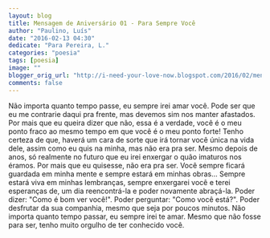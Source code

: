 ```yaml
---
layout: blog
title: Mensagem de Aniversário 01 - Para Sempre Você
author: "Paulino, Luís"
date: "2016-02-13 04:30"
dedicate: "Para Pereira, L."
categories: "poesia"
tags: [poesia]
image: ""
blogger_orig_url: "http://i-need-your-love-now.blogspot.com/2016/02/mensagem-de-aniversario-01-para-sempre.html"
comments: false
---
```


Não importa quanto tempo passe, eu sempre irei amar você. Pode ser que eu me contrarie daqui pra frente, mas devemos sim nos manter afastados. Por mais que eu queira dizer que não, essa é a verdade, você é o meu ponto fraco ao mesmo tempo em que você é o meu ponto forte! Tenho certeza de que, haverá um cara de sorte que irá tornar você única na vida dele, assim como eu quis na minha, mas não era pra ser. Mesmo depois de anos, só realmente no futuro que eu irei enxergar o quão imaturos nos éramos. Por mais que eu quisesse, não era pra ser. Você sempre ficará guardada em minha mente e sempre estará em minhas obras... Sempre estará viva em minhas lembranças, sempre enxergarei você e terei esperanças de, um dia reencontrá-la e poder novamente abraçá-la. Poder dizer: "Como é bom ver você!". Poder perguntar: "Como você está?". Poder desfrutar da sua companhia, mesmo que seja por poucos minutos. Não importa quanto tempo passar, eu sempre irei te amar. Mesmo que não fosse para ser, tenho muito orgulho de ter conhecido você.
